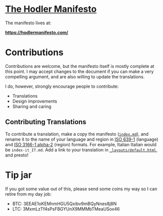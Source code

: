 # [The Hodler Manifesto](https://hodlermanifesto.com)

The manifesto lives at:

**<https://hodlermanifesto.com/>**

# Contributions

Contributions are welcome, but the manifesto itself is mostly complete at this
point. I may accept changes to the document if you can make a very compelling
argument, and are also willing to update the translations.

I do, however, strongly encourage people to contribute:
 - Translations
 - Design improvements
 - Sharing and caring

## Contributing Translations

To contribute a translation, make a copy the manifesto ([`index.md`](/index.md)), and rename it
to the name of your language and region in [ISO
639-1](https://en.wikipedia.org/wiki/List_of_ISO_639-1_codes) (language) and
[ISO 3166-1 alpha-2](https://en.wikipedia.org/wiki/ISO_3166-1_alpha-2) (region)
formats. For example, Italian Italian would be `index-it_IT.md`. Add a link
to your translation in [`_layouts/default.html`](_layouts/default.html), and
presto!

# Tip jar

If you got some value out of this, please send some coins my way so I can
retire from my day job:

* BTC: 3EEAE1oKEMnmHGU5Qxibv9mBQyNnes8j8N
* LTC: 3MxmLzTf4sPsFBGYUnX9MMMbTMeaUSox46
